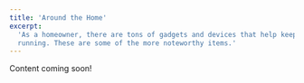 ```yaml
---
title: 'Around the Home'
excerpt:
  'As a homeowner, there are tons of gadgets and devices that help keep the home
  running. These are some of the more noteworthy items.'
---
```


Content coming soon!
